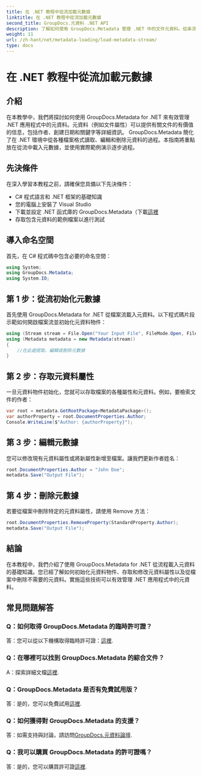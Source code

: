 ```yaml
---
title: 在 .NET 教程中從流加載元數據
linktitle: 在 .NET 教程中從流加載元數據
second_title: GroupDocs.元資料 .NET API
description: 了解如何使用 GroupDocs.Metadata 管理 .NET 中的文件元資料。從串流中載入、編輯和刪除元資料的逐步指南。
weight: 11
url: /zh-hant/net/metadata-loading/load-metadata-stream/
type: docs
---
```

# 在 .NET 教程中從流加載元數據

## 介紹
在本教學中，我們將探討如何使用 GroupDocs.Metadata for .NET 來有效管理 .NET 應用程式中的元資料。元資料（例如文件屬性）可以提供有關文件的有價值的信息，包括作者、創建日期和關鍵字等詳細資訊。 GroupDocs.Metadata 簡化了在 .NET 環境中從各種檔案格式讀取、編輯和刪除元資料的過程。本指南將重點放在從流中載入元數據，並使用實際範例演示逐步過程。
## 先決條件
在深入學習本教程之前，請確保您具備以下先決條件：
- C# 程式語言和 .NET 框架的基礎知識
- 您的電腦上安裝了 Visual Studio
- 下載並設定 .NET 函式庫的 GroupDocs.Metadata（下載[這裡](https://releases.groupdocs.com/metadata/net/）)
- 存取包含元資料的範例檔案以進行測試

## 導入命名空間
首先，在 C# 程式碼中包含必要的命名空間：
```csharp
using System;
using GroupDocs.Metadata;
using System.IO;
```
## 第 1 步：從流初始化元數據
首先使用 GroupDocs.Metadata for .NET 從檔案流載入元資料。以下程式碼片段示範如何開啟檔案流並初始化元資料物件：

```csharp
using (Stream stream = File.Open("Your Input File", FileMode.Open, FileAccess.ReadWrite))
using (Metadata metadata = new Metadata(stream))
{
    //在此處提取、編輯或刪除元數據
}
```
## 第 2 步：存取元資料屬性
一旦元資料物件初始化，您就可以存取檔案的各種屬性和元資料。例如，要檢索文件的作者：

```csharp
var root = metadata.GetRootPackage<MetadataPackage>();
var authorProperty = root.DocumentProperties.Author;
Console.WriteLine($"Author: {authorProperty}");
```
## 第 3 步：編輯元數據
您可以修改現有元資料屬性或將新屬性新增至檔案。讓我們更新作者姓名：

```csharp
root.DocumentProperties.Author = "John Doe";
metadata.Save("Output File");
```
## 第 4 步：刪除元數據
若要從檔案中刪除特定的元資料屬性，請使用 Remove 方法：

```csharp
root.DocumentProperties.RemoveProperty(StandardProperty.Author);
metadata.Save("Output File");
```

## 結論
在本教程中，我們介紹了使用 GroupDocs.Metadata for .NET 從流程載入元資料的基礎知識。您已經了解如何初始化元資料物件、存取和修改元資料屬性以及從檔案中刪除不需要的元資料。實施這些技術可以有效管理 .NET 應用程式中的元資料。

## 常見問題解答
### Q：如何取得 GroupDocs.Metadata 的臨時許可證？
答：您可以從以下機構取得臨時許可證：[這裡](https://purchase.groupdocs.com/temporary-license/).
### Q：在哪裡可以找到 GroupDocs.Metadata 的綜合文件？
 A：探索詳細文檔[這裡](https://tutorials.groupdocs.com/metadata/net/).
### Q：GroupDocs.Metadata 是否有免費試用版？
答：是的，您可以免費試用[這裡](https://releases.groupdocs.com/).
### Q：如何獲得對 GroupDocs.Metadata 的支援？
答：如需支持與討論，請訪問[GroupDocs.元資料論壇](https://forum.groupdocs.com/c/metadata/14).
### Q：我可以購買 GroupDocs.Metadata 的許可證嗎？
答：是的，您可以購買許可證[這裡](https://purchase.groupdocs.com/buy).